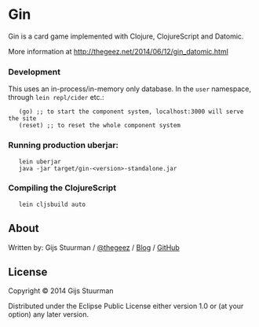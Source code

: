 # Gin

Gin is a card game implemented with Clojure, ClojureScript and Datomic.

More information at http://thegeez.net/2014/06/12/gin_datomic.html

### Development
This uses an in-process/in-memory only database. In the `user` namespace, through `lein repl/cider` etc.:
```
   (go) ;; to start the component system, localhost:3000 will serve the site
   (reset) ;; to reset the whole component system
```

### Running production uberjar:
```
   lein uberjar
   java -jar target/gin-<version>-standalone.jar
```

### Compiling the ClojureScript
```
   lein cljsbuild auto
```

## About

Written by:
Gijs Stuurman / [@thegeez][twt] / [Blog][blog] / [GitHub][github]

[twt]: http://twitter.com/thegeez
[blog]: http://thegeez.net
[github]: https://github.com/thegeez

## License

Copyright © 2014 Gijs Stuurman

Distributed under the Eclipse Public License either version 1.0 or (at
your option) any later version.
